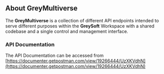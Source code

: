## About GreyMultiverse

The **GreyMultiverse** is a collection of different API endpoints intended to serve different purposes within the **GreySoft** Workspace with a shared codebase and a single control and management interface.

### API Documentation

The API Documentation can be accessed from [https://documenter.getpostman.com/view/19266444/UzXKVdhN](https://documenter.getpostman.com/view/19266444/UzXKVdhN)
